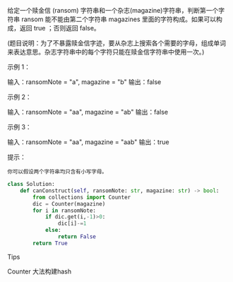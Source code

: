 给定一个赎金信 (ransom) 字符串和一个杂志(magazine)字符串，判断第一个字符串 ransom 能不能由第二个字符串 magazines 里面的字符构成。如果可以构成，返回 true ；否则返回 false。

(题目说明：为了不暴露赎金信字迹，要从杂志上搜索各个需要的字母，组成单词来表达意思。杂志字符串中的每个字符只能在赎金信字符串中使用一次。)

 

示例 1：

输入：ransomNote = "a", magazine = "b"
输出：false

示例 2：

输入：ransomNote = "aa", magazine = "ab"
输出：false

示例 3：

输入：ransomNote = "aa", magazine = "aab"
输出：true

 

提示：

    你可以假设两个字符串均只含有小写字母。



```python
class Solution:
    def canConstruct(self, ransomNote: str, magazine: str) -> bool:
        from collections import Counter 
        dic = Counter(magazine)
        for i in ransomNote:
            if dic.get(i,-1)>0:
                dic[i]-=1
            else:
                return False 
        return True 
```



Tips

Counter 大法构建hash
